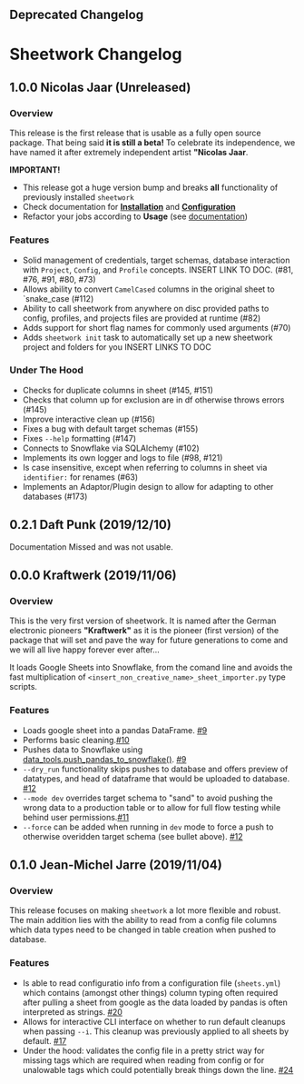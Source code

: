 ## Deprecated Changelog

# Sheetwork Changelog

## 1.0.0 Nicolas Jaar (Unreleased)

### Overview

This release is the first release that is usable as a fully open source package. That being said **it is still a beta!**
To celebrate its independence, we have named it after extremely independent artist **"Nicolas Jaar**.

**IMPORTANT!**

- This release got a huge version bump and breaks **all** functionality of previously installed `sheetwork`
- Check documentation for [**Installation**](https://bastienboutonnet.gitbook.io/sheetwork/installation-and-configuration/installation) and [**Configuration**](https://bastienboutonnet.gitbook.io/sheetwork/installation-and-configuration/untitled)
- Refactor your jobs according to **Usage** (see [documentation](https://bastienboutonnet.gitbook.io/sheetwork/))

### Features

- Solid management of credentials, target schemas, database interaction with `Project`, `Config`, and `Profile` concepts. INSERT LINK TO DOC. (#81, #76, #91, #80, #73)
- Allows ability to convert `CamelCased` columns in the original sheet to `snake_case (#112)
- Ability to call sheetwork from anywhere on disc provided paths to config, profiles, and projects files are provided at runtime (#82)
- Adds support for short flag names for commonly used arguments (#70)
- Adds `sheetwork init` task to automatically set up a new sheetwork project and folders for you INSERT LINKS TO DOC

### Under The Hood

- Checks for duplicate columns in sheet (#145, #151)
- Checks that column up for exclusion are in df otherwise throws errors (#145)
- Improve interactive clean up (#156)
- Fixes a bug with default target schemas (#155)
- Fixes `--help` formatting (#147)
- Connects to Snowflake via SQLAlchemy (#102)
- Implements its own logger and logs to file (#98, #121)
- Is case insensitive, except when referring to columns in sheet via `identifier:` for renames (#63)
- Implements an Adaptor/Plugin design to allow for adapting to other databases (#173)

## 0.2.1 Daft Punk (2019/12/10)

Documentation Missed and was not usable.

## 0.0.0 Kraftwerk (2019/11/06)

### Overview

This is the very first version of sheetwork. It is named after the German electronic pioneers **"Kraftwerk"** as it is the pioneer (first version) of the package that will set and pave the way for future generations to come and we will all live happy forever ever after...

It loads Google Sheets into Snowflake, from the comand line and avoids the fast multiplication of `<insert_non_creative_name>_sheet_importer.py` type scripts.

### Features

- Loads google sheet into a pandas DataFrame. [#9](https://github.com/bastienboutonnet/sheetwork/pull/9)
- Performs basic cleaning.[#10](https://github.com/bastienboutonnet/sheetwork/pull/10)
- Pushes data to Snowflake using [data_tools.push_pandas_to_snowflake()](https://github.com/tripactions/data_tooling/blob/master/data_tools/db/pandas.py#L230). [#9](https://github.com/bastienboutonnet/sheetwork/pull/9)
- `--dry_run` functionality skips pushes to database and offers preview of datatypes, and head of dataframe that would be uploaded to database. [#12](https://github.com/bastienboutonnet/sheetwork/pull/12)
- `--mode dev` overrides target schema to "sand" to avoid pushing the wrong data to a production table or to allow for full flow testing while behind user permissions.[#11](https://github.com/bastienboutonnet/sheetwork/pull/12)
- `--force` can be added when running in `dev` mode to force a push to otherwise overidden target schema (see bullet above). [#12](https://github.com/bastienboutonnet/sheetwork/pull/12)

## 0.1.0 Jean-Michel Jarre (2019/11/04)

### Overview

This release focuses on making `sheetwork` a lot more flexible and robust. The main addition lies with the ability to read from a config file columns which data types need to be changed in table creation when pushed to database.

### Features

- Is able to read configuratio info from a configuration file (`sheets.yml`) which contains (amongst other things) column typing often required after pulling a sheet from google as the data loaded by pandas is often interpreted as strings. [#20](https://github.com/bastienboutonnet/sheetwork/pull/20)
- Allows for interactive CLI interface on whether to run default cleanups when passing `--i`. This cleanup was previously applied to all sheets by default. [#17](https://github.com/bastienboutonnet/sheetwork/pull/17)
- Under the hood: validates the config file in a pretty strict way for missing tags which are required when reading from config or for unalowable tags which could potentially break things down the line. [#24](https://github.com/bastienboutonnet/sheetwork/pull/24)
